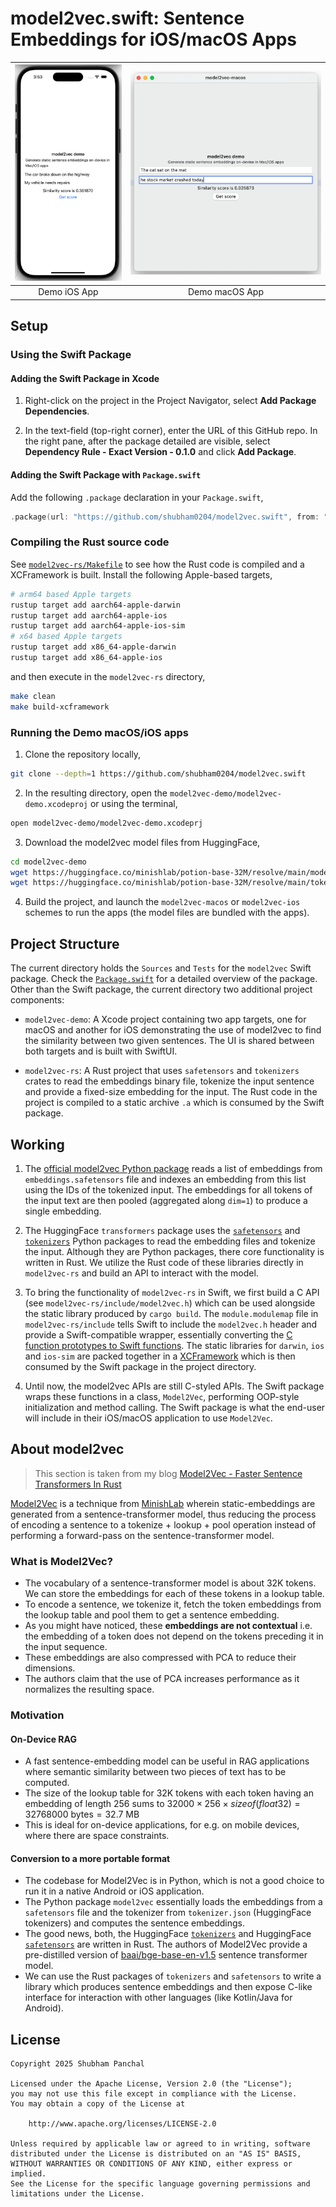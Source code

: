 # model2vec.swift: Sentence Embeddings for iOS/macOS Apps

| ![](./static/snapshot-ios-app.png)  | ![](./static/snapshot-macos-app.png)  |
|---|---|
|  <center>Demo iOS App</center> | <center>Demo macOS App</center> |

## Setup

### Using the Swift Package

#### Adding the Swift Package in Xcode

1. Right-click on the project in the Project Navigator, select **Add Package Dependencies**.

2. In the text-field (top-right corner), enter the URL of this GitHub repo. In the right pane, after the package detailed are visible, select **Dependency Rule - Exact Version - 0.1.0** and click **Add Package**.


#### Adding the Swift Package with `Package.swift`

Add the following `.package` declaration in your `Package.swift`,

```swift
.package(url: "https://github.com/shubham0204/model2vec.swift", from: "0.1.0")
```

### Compiling the Rust source code

See [`model2vec-rs/Makefile`](./model2vec-rs/Makefile) to see how the Rust code is compiled and a XCFramework is built. Install the following Apple-based targets,

```bash
# arm64 based Apple targets
rustup target add aarch64-apple-darwin
rustup target add aarch64-apple-ios
rustup target add aarch64-apple-ios-sim
# x64 based Apple targets
rustup target add x86_64-apple-darwin
rustup target add x86_64-apple-ios
```

and then execute in the `model2vec-rs` directory,

```bash
make clean
make build-xcframework
```

### Running the Demo macOS/iOS apps

1. Clone the repository locally,

```bash
git clone --depth=1 https://github.com/shubham0204/model2vec.swift
```

2. In the resulting directory, open the `model2vec-demo/model2vec-demo.xcodeproj` or using the terminal,

```bash
open model2vec-demo/model2vec-demo.xcodeprj
```

3. Download the model2vec model files from HuggingFace,

```bash
cd model2vec-demo
wget https://huggingface.co/minishlab/potion-base-32M/resolve/main/model.safetensors
wget https://huggingface.co/minishlab/potion-base-32M/resolve/main/tokenizer.json
```

4. Build the project, and launch the `model2vec-macos` or `model2vec-ios` schemes to run the apps (the model files are bundled with the apps).

## Project Structure

The current directory holds the `Sources` and `Tests` for the `model2vec` Swift package. Check the [`Package.swift`](./Package.swift) for a detailed overview of the package. Other than the Swift package, the current directory two additional project components:


- `model2vec-demo`: A Xcode project containing two app targets, one for macOS and another for iOS demonstrating the use of model2vec to find the similarity between two given sentences. The UI is shared between both targets and is built with SwiftUI.


- `model2vec-rs`: A Rust project that uses `safetensors` and `tokenizers` crates to read the embeddings binary file, tokenize the input sentence and provide a fixed-size embedding for the input. The Rust code in the project is compiled to a static archive `.a` which is consumed by the Swift package.

## Working

1. The [official model2vec Python package](https://github.com/MinishLab/model2vec) reads a list of embeddings from `embeddings.safetensors` file and indexes an embedding from this list using the IDs of the tokenized input. The embeddings for all tokens of the input text are then pooled (aggregated along `dim=1`) to produce a single embedding.

2. The HuggingFace `transformers` package uses the [`safetensors`](https://github.com/huggingface/safetensors) and [`tokenizers`](https://github.com/huggingface/safetensors) Python packages to read the embedding files and tokenize the input. Although they are Python packages, there core functionality is written in Rust. We utilize the Rust code of these libraries directly in `model2vec-rs` and build an API to interact with the model.

3. To bring the functionality of `model2vec-rs` in Swift, we first build a C API (see `model2vec-rs/include/model2vec.h`) which can be used alongside the static library produced by `cargo build`. The `module.modulemap` file in `model2vec-rs/include` tells Swift to include the `model2vec.h` header and provide a Swift-compatible wrapper, essentially converting the [C function prototypes to Swift functions](https://developer.apple.com/documentation/swift/c-interoperability). The static libraries for `darwin`, `ios` and `ios-sim` are packed together in a [XCFramework](https://developer.apple.com/documentation/xcode/creating-a-multi-platform-binary-framework-bundle) which is then consumed by the Swift package in the project directory.

4. Until now, the model2vec APIs are still C-styled APIs. The Swift package wraps these functions in a class, `Model2Vec`, performing OOP-style initialization and method calling. The Swift package is what the end-user will include in their iOS/macOS application to use `Model2Vec`.

## About model2vec

> This section is taken from my blog [Model2Vec - Faster Sentence Transformers In Rust](https://shubham0204.github.io/blogpost/programming/model2vec-rs)

[Model2Vec](https://github.com/MinishLab/model2vec) is a technique from [MinishLab](https://github.com/MinishLab) wherein static-embeddings are generated from a sentence-transformer model, thus reducing the process of encoding a sentence to a tokenize + lookup + pool operation instead of performing a forward-pass on the sentence-transformer model.
### What is Model2Vec?

- The vocabulary of a sentence-transformer model is about 32K tokens. We can store the embeddings for each of these tokens in a lookup table. 
- To encode a sentence, we tokenize it, fetch the token embeddings from the lookup table and pool them to get a sentence embedding. 
- As you might have noticed, these **embeddings are not contextual** i.e. the embedding of a token does not depend on the tokens preceding it in the input sequence. 
- These embeddings are also compressed with PCA to reduce their dimensions.
- The authors claim that the use of PCA increases performance as it normalizes the resulting space.

### Motivation
#### On-Device RAG

- A fast sentence-embedding model can be useful in RAG applications where semantic similarity between two pieces of text has to be computed. 
- The size of the lookup table for 32K tokens with each token having an embedding of length 256 sums to $32000 \times 256 \times sizeof(float32) = 32768000 \ \text{bytes} = 32.7 \ \text{MB}$
- This is ideal for on-device applications, for e.g. on mobile devices, where there are space constraints.

#### Conversion to a more portable format

- The codebase for Model2Vec is in Python, which is not a good choice to run it in a native Android or iOS application.
- The Python package `model2vec` essentially loads the embeddings from a `safetensors` file and the tokenizer from `tokenizer.json` (HuggingFace tokenizers) and computes the sentence embeddings.
- The good news, both, the HuggingFace [`tokenizers`](https://github.com/huggingface/tokenizers) and HuggingFace [`safetensors`](https://github.com/huggingface/safetensors) are written in Rust. The authors of Model2Vec provide a pre-distilled version of  [baai/bge-base-en-v1.5](https://huggingface.co/baai/bge-base-en-v1.5) sentence transformer model.
- We can use the Rust packages of `tokenizers` and `safetensors` to write a library which produces sentence embeddings and then expose C-like interface for interaction with other languages (like Kotlin/Java for Android).


## License

```
Copyright 2025 Shubham Panchal

Licensed under the Apache License, Version 2.0 (the "License");
you may not use this file except in compliance with the License.
You may obtain a copy of the License at

    http://www.apache.org/licenses/LICENSE-2.0

Unless required by applicable law or agreed to in writing, software
distributed under the License is distributed on an "AS IS" BASIS,
WITHOUT WARRANTIES OR CONDITIONS OF ANY KIND, either express or implied.
See the License for the specific language governing permissions and
limitations under the License.
```